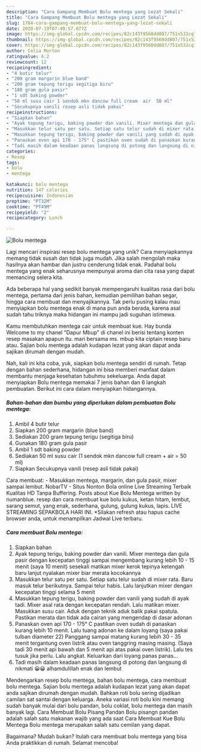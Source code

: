 ```yaml
---
description: "Cara Gampang Membuat Bolu mentega yang Lezat Sekali"
title: "Cara Gampang Membuat Bolu mentega yang Lezat Sekali"
slug: 1784-cara-gampang-membuat-bolu-mentega-yang-lezat-sekali
date: 2020-07-19T07:49:57.077Z
image: https://img-global.cpcdn.com/recipes/82c143f9560dd807/751x532cq70/bolu-mentega-foto-resep-utama.jpg
thumbnail: https://img-global.cpcdn.com/recipes/82c143f9560dd807/751x532cq70/bolu-mentega-foto-resep-utama.jpg
cover: https://img-global.cpcdn.com/recipes/82c143f9560dd807/751x532cq70/bolu-mentega-foto-resep-utama.jpg
author: Celia Morton
ratingvalue: 4.2
reviewcount: 12
recipeingredient:
- "4 butir telur"
- "200 gram margarin blue band"
- "200 gram tepung terigu segitiga biru"
- "180 gram gula pasir"
- "1 sdt baking powder"
- "50 ml susu cair 1 sendok mkn dancow full cream  air  50 ml"
- "Secukupnya vanili resep asli tidak pakai"
recipeinstructions:
- "Siapkan bahan"
- "Ayak tepung terigu, baking powder dan vanili. Mixer mentega dan gula pasir dengan kecepatan tinggi sampai mengembang kurang lebih 10 - 15 menit (saya 10 menit) sesekali matikan mixer kerok tepinya ketengah baru lanjut nyalakan mixer biar merata kocokannya"
- "Masukkan telur satu per satu. Setiap satu telur sudah di mixer rata. Baru masuk telur berikutnya. Sampai telur habis. Lalu lanjutkan mixer dengan kecepatan tinggi selama 5 menit"
- "Masukkan tepung terigu, baking powder dan vanili yang sudah di ayak tadi. Mixer asal rata dengan kecepatan rendah. Lalu matikan mixer. Masukkan susu cair. Aduk dengan teknik aduk balik pakai spatula. Pastikan merata dan tidak ada cairan yang mengendap di dasar adonan"
- "Panaskan oven api 170 - 175° C pastikan oven sudah di panaskan kurang lebih 10 menit. Lalu tuang adonan ke dalam loyang (saya pakai tulban diameter 22) Panggang sampai matang kurang lebih 30 - 35 menit tergantung oven listrik atau oven tanggring masing masing. (Saya tadi 30 menit api bawah dan 5 menit api atas pakai oven listrik). Lalu tes tusuk jika perlu. Lalu angkat. Keluarkan dari loyang panas panas..."
- "Tadi masih dalam keadaan panas langsung di potong dan langsung di nikmati 😀😀 alhamdulillah enak dan lembut"
categories:
- Resep
tags:
- bolu
- mentega

katakunci: bolu mentega 
nutrition: 147 calories
recipecuisine: Indonesian
preptime: "PT32M"
cooktime: "PT49M"
recipeyield: "2"
recipecategory: Lunch

---
```



![Bolu mentega](https://img-global.cpcdn.com/recipes/82c143f9560dd807/751x532cq70/bolu-mentega-foto-resep-utama.jpg)

Lagi mencari inspirasi resep bolu mentega yang unik? Cara menyiapkannya memang tidak susah dan tidak juga mudah. Jika salah mengolah maka hasilnya akan hambar dan justru cenderung tidak enak. Padahal bolu mentega yang enak seharusnya mempunyai aroma dan cita rasa yang dapat memancing selera kita.

Ada beberapa hal yang sedikit banyak mempengaruhi kualitas rasa dari bolu mentega, pertama dari jenis bahan, kemudian pemilihan bahan segar, hingga cara membuat dan menyajikannya. Tak perlu pusing kalau mau menyiapkan bolu mentega enak di mana pun anda berada, karena asal sudah tahu triknya maka hidangan ini mampu jadi suguhan istimewa.

Kamu membutuhkan mentega cair untuk membuat kue. Hay bunda Welcome to my chanel &#34;Dapur Mbup&#34; di chanel ini berisi tentang konten resep masakan apapun itu. mari bersama ms. mbup kita ciptain resep baru atau. Sajian bolu mentega adalah kudapan lezat yang akan dapat anda sajikan dirumah dengan mudah.


Nah, kali ini kita coba, yuk, siapkan bolu mentega sendiri di rumah. Tetap dengan bahan sederhana, hidangan ini bisa memberi manfaat dalam membantu menjaga kesehatan tubuhmu sekeluarga. Anda dapat menyiapkan Bolu mentega memakai 7 jenis bahan dan 6 langkah pembuatan. Berikut ini cara dalam menyiapkan hidangannya.

<!--inarticleads1-->

##### Bahan-bahan dan bumbu yang diperlukan dalam pembuatan Bolu mentega:

1. Ambil 4 butir telur
1. Siapkan 200 gram margarin (blue band)
1. Sediakan 200 gram tepung terigu (segitiga biru)
1. Gunakan 180 gram gula pasir
1. Ambil 1 sdt baking powder
1. Sediakan 50 ml susu cair (1 sendok mkn dancow full cream + air = 50 ml)
1. Siapkan Secukupnya vanili (resep asli tidak pakai)


Cara membuat: - Masukkan mentega, margarin, dan gula pasir, mixer sampai lembut. NobarTV - Situs Nonton Bola online Live Streaming Terbaik Kualitas HD Tanpa Buffering. Posts about Kue Bolu Mentega written by numanblue. resep dan cara membuat kue bolu kukus, ketan hitam, lembut, sarang semut, yang enak, sederhana, gulung, gulung kukus, lapis. LIVE STREAMING SEPAKBOLA HARI INI. *Silakan refresh atau hapus cache browser anda, untuk menampilkan Jadwal Live terbaru. 

<!--inarticleads2-->

##### Cara membuat Bolu mentega:

1. Siapkan bahan
1. Ayak tepung terigu, baking powder dan vanili. Mixer mentega dan gula pasir dengan kecepatan tinggi sampai mengembang kurang lebih 10 - 15 menit (saya 10 menit) sesekali matikan mixer kerok tepinya ketengah baru lanjut nyalakan mixer biar merata kocokannya
1. Masukkan telur satu per satu. Setiap satu telur sudah di mixer rata. Baru masuk telur berikutnya. Sampai telur habis. Lalu lanjutkan mixer dengan kecepatan tinggi selama 5 menit
1. Masukkan tepung terigu, baking powder dan vanili yang sudah di ayak tadi. Mixer asal rata dengan kecepatan rendah. Lalu matikan mixer. Masukkan susu cair. Aduk dengan teknik aduk balik pakai spatula. Pastikan merata dan tidak ada cairan yang mengendap di dasar adonan
1. Panaskan oven api 170 - 175° C pastikan oven sudah di panaskan kurang lebih 10 menit. Lalu tuang adonan ke dalam loyang (saya pakai tulban diameter 22) Panggang sampai matang kurang lebih 30 - 35 menit tergantung oven listrik atau oven tanggring masing masing. (Saya tadi 30 menit api bawah dan 5 menit api atas pakai oven listrik). Lalu tes tusuk jika perlu. Lalu angkat. Keluarkan dari loyang panas panas...
1. Tadi masih dalam keadaan panas langsung di potong dan langsung di nikmati 😀😀 alhamdulillah enak dan lembut


Mendengarkan resep bolu mentega, bahan bolu mentega, cara membuat bolu mentega. Sajian bolu mentega adalah kudapan lezat yang akan dapat anda sajikan dirumah dengan mudah. Bahkan roti bolu sering dijadikan camilan sat santai dengan keluarga. Aneka variasi roti bolu kini memang sudah banyak mulai dari bolu pandan, bolu coklat, bolu mentega dan masih banyak lagi. Cara Membuat Bolu Pisang Pandan Bolu pisangn pandan adalah salah satu makanan wajib yang ada saat Cara Membuat Kue Bolu Mentega Bolu mentega merupakan salah satu cemilan yang dapat. 

Bagaimana? Mudah bukan? Itulah cara membuat bolu mentega yang bisa Anda praktikkan di rumah. Selamat mencoba!
